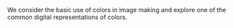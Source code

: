 We consider the basic use of colors in image making and explore one of
the common digital representations of colors.
